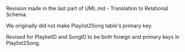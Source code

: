 Revision made in the last part of UML.md - Translation to Relational Schema.

We originally did not make Playlist2Song table's primary key. 

Revised for PlaylistID and SongID to be both foreign and primary keys in Playlist2Song.